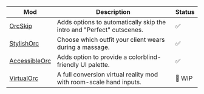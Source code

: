 | Mod | Description | Status |
| --- | --- | --- |
| [OrcSkip](https://github.com/Pineapler/OrcSkip) | Adds options to automatically skip the intro and "Perfect" cutscenes. | ✅ |
| [StylishOrc](https://github.com/Pineapler/StylishOrc) | Choose which outfit your client wears during a massage. | ✅ |
| [AccessibleOrc](https://github.com/Pineapler/AccessibleOrc) | Adds option to provide a colorblind-friendly UI palette. | ✅ |
| [VirtualOrc](https://github.com/Pineapler/VirtualOrc) | A full conversion virtual reality mod with room-scale hand inputs. | 🚧 WIP |
